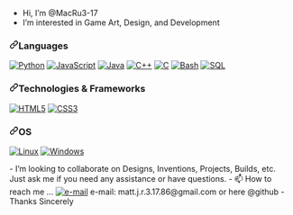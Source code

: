 - Hi, I’m @MacRu3-17
- I’m interested in Game Art, Design, and Development
<h3 dir="auto"><a id="user-content-languages" class="anchor" aria-hidden="true" href="#languages"><svg class="octicon octicon-link" viewBox="0 0 16 16" version="1.1" width="16" height="16" aria-hidden="true"><path d="m7.775 3.275 1.25-1.25a3.5 3.5 0 1 1 4.95 4.95l-2.5 2.5a3.5 3.5 0 0 1-4.95 0 .751.751 0 0 1 .018-1.042.751.751 0 0 1 1.042-.018 1.998 1.998 0 0 0 2.83 0l2.5-2.5a2.002 2.002 0 0 0-2.83-2.83l-1.25 1.25a.751.751 0 0 1-1.042-.018.751.751 0 0 1-.018-1.042Zm-4.69 9.64a1.998 1.998 0 0 0 2.83 0l1.25-1.25a.751.751 0 0 1 1.042.018.751.751 0 0 1 .018 1.042l-1.25 1.25a3.5 3.5 0 1 1-4.95-4.95l2.5-2.5a3.5 3.5 0 0 1 4.95 0 .751.751 0 0 1-.018 1.042.751.751 0 0 1-1.042.018 1.998 1.998 0 0 0-2.83 0l-2.5 2.5a1.998 1.998 0 0 0 0 2.83Z"></path></svg></a>Languages</h3>
<p dir="auto">
<a href="https://github.com/MacRu3-17"><img src="https://img.shields.io/badge/python-black?style=for-the-badge&amp;logo=python" alt="Python" style="max-width: 100%;"></a>
<a href="https://github.com/MacRu3-17"><img src="https://img.shields.io/badge/javascript-black?style=for-the-badge&amp;logo=javascript" alt="JavaScript" style="max-width: 100%;"></a>
<a href="https://github.com/MacRu3-17"><img src="https://img.shields.io/badge/java-black?style=for-the-badge&amp;logo=openjdk" alt="Java" style="max-width: 100%;"></a>
<a href="https://github.com/MacRu3-17"><img src="https://img.shields.io/badge/c++-black?style=for-the-badge&amp;logo=cplusplus" alt="C++" style="max-width: 100%;"></a>
<a href="https://github.com/MacRu3-17"><img src="https://img.shields.io/badge/c-black?style=for-the-badge&amp;logo=c" alt="C" style="max-width: 100%;"></a>
<a href="https://github.com/MacRu3-17"><img src="https://img.shields.io/badge/bash-black?style=for-the-badge&amp;logo=gnu-bash&amp;logoColor=white" alt="Bash" style="max-width: 100%;"></a>
<a href="https://github.com/MacRu3-17"><img src="https://img.shields.io/badge/sql-black?style=for-the-badge&amp;logo=mysql" alt="SQL" style="max-width: 100%;"></a>
</p>
<h3 dir="auto"><a id="user-content-technologies--frameworks" class="anchor" aria-hidden="true" href="#technologies--frameworks"><svg class="octicon octicon-link" viewBox="0 0 16 16" version="1.1" width="16" height="16" aria-hidden="true"><path d="m7.775 3.275 1.25-1.25a3.5 3.5 0 1 1 4.95 4.95l-2.5 2.5a3.5 3.5 0 0 1-4.95 0 .751.751 0 0 1 .018-1.042.751.751 0 0 1 1.042-.018 1.998 1.998 0 0 0 2.83 0l2.5-2.5a2.002 2.002 0 0 0-2.83-2.83l-1.25 1.25a.751.751 0 0 1-1.042-.018.751.751 0 0 1-.018-1.042Zm-4.69 9.64a1.998 1.998 0 0 0 2.83 0l1.25-1.25a.751.751 0 0 1 1.042.018.751.751 0 0 1 .018 1.042l-1.25 1.25a3.5 3.5 0 1 1-4.95-4.95l2.5-2.5a3.5 3.5 0 0 1 4.95 0 .751.751 0 0 1-.018 1.042.751.751 0 0 1-1.042.018 1.998 1.998 0 0 0-2.83 0l-2.5 2.5a1.998 1.998 0 0 0 0 2.83Z"></path></svg></a>Technologies &amp; Frameworks</h3>
<p dir="auto">
<a href="https://github.com/MacRu3-17" rel="nofollow"><img src="https://img.shields.io/badge/html5-black?style=for-the-badge&amp;logo=html5" alt="HTML5" style="max-width: 100%;"></a>
<a href="https://github.com/MacRu3-17" rel="nofollow"><img src="https://img.shields.io/badge/css-black?style=for-the-badge&amp;logo=css3" alt="CSS3" style="max-width: 100%;"></a>
</p>
<h3 dir="auto"><a id="user-content-os" class="anchor" aria-hidden="true" href="#os"><svg class="octicon octicon-link" viewBox="0 0 16 16" version="1.1" width="16" height="16" aria-hidden="true"><path d="m7.775 3.275 1.25-1.25a3.5 3.5 0 1 1 4.95 4.95l-2.5 2.5a3.5 3.5 0 0 1-4.95 0 .751.751 0 0 1 .018-1.042.751.751 0 0 1 1.042-.018 1.998 1.998 0 0 0 2.83 0l2.5-2.5a2.002 2.002 0 0 0-2.83-2.83l-1.25 1.25a.751.751 0 0 1-1.042-.018.751.751 0 0 1-.018-1.042Zm-4.69 9.64a1.998 1.998 0 0 0 2.83 0l1.25-1.25a.751.751 0 0 1 1.042.018.751.751 0 0 1 .018 1.042l-1.25 1.25a3.5 3.5 0 1 1-4.95-4.95l2.5-2.5a3.5 3.5 0 0 1 4.95 0 .751.751 0 0 1-.018 1.042.751.751 0 0 1-1.042.018 1.998 1.998 0 0 0-2.83 0l-2.5 2.5a1.998 1.998 0 0 0 0 2.83Z"></path></svg></a>OS</h3>
<p dir="auto">
<a href="https://github.com/MacRu3-17"><img src="https://img.shields.io/badge/linux-black?style=for-the-badge&amp;logo=Linux" alt="Linux" style="max-width: 100%;"></a>
<a href="https://github.com/MacRu3-17"><img src="https://img.shields.io/badge/Windows-black?style=for-the-badge&amp;logo=Windows" alt="Windows" style="max-width: 100%;"></a>
</p>
- I’m looking to collaborate on Designs, Inventions, Projects, Builds, etc. Just ask me if you need any assistance or have questions.
- 📫 How to reach me ... <a href="mailto:matt.j.r.3.17.86@gmail.com"><img src="https://img.shields.io/badge/Email-blue?style=flat-square&amp;logo=gmail&amp;logoColor=white" alt="e-mail" style="max-width: 100%;"></a>
e-mail: matt.j.r.3.17.86@gmail.com or here @github
- Thanks Sincerely
<!---
MacRu3-17/MacRu3-17 is a ✨ special ✨ repository because its `README.md` (this file) appears on your GitHub profile.
You can click the Preview link to take a look at your changes.
--->
